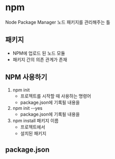 # npm 
Node Package Manager
노드 패키지를 관리해주는 틀

## 패키지
* NPM에 업로드 된 노드 모듈
* 패키지 간의 의존 관계가 존재

## NPM 사용하기 
1. npm init
    * 프로젝트를 시작할 때 사용하는 명령어
    * package.json에 기록될 내용을 
2. npm init --yes
    * package.json에 기록될 내용을
3. npm install 패키지 이름
    * 프로젝트에서 
    * 설치된 패키지

## package.json